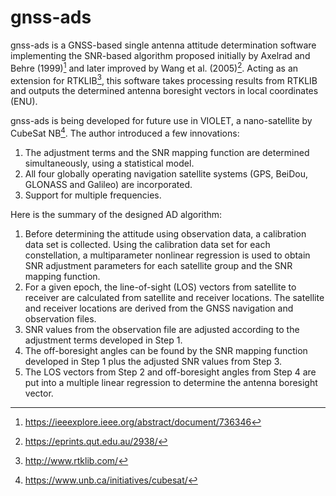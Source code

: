 # gnss-ads
gnss-ads is a GNSS-based single antenna attitude determination software implementing the SNR-based algorithm proposed initially by Axelrad and Behre (1999)[^1] and later improved by Wang et al. (2005)[^2]. Acting as an extension for RTKLIB[^3], this software takes processing results from RTKLIB and outputs the determined antenna boresight vectors in local coordinates (ENU). 

gnss-ads is being developed for future use in VIOLET, a nano-satellite by CubeSat NB[^4]. The author introduced a few innovations:
1. The adjustment terms and the SNR mapping function are determined simultaneously, using a statistical model.
2. All four globally operating navigation satellite systems (GPS, BeiDou, GLONASS and Galileo) are incorporated.
3. Support for multiple frequencies.

Here is the summary of the designed AD algorithm:
1. Before determining the attitude using observation data, a calibration data set is collected. Using the calibration data set for each constellation, a multiparameter nonlinear regression is used to obtain SNR adjustment parameters for each satellite group and the SNR mapping function.
3. For a given epoch, the line-of-sight (LOS) vectors from satellite to receiver are calculated from satellite and receiver locations. The satellite and receiver locations are derived from the GNSS navigation and observation files. 
4. SNR values from the observation file are adjusted according to the adjustment terms developed in Step 1.
5. The off-boresight angles can be found by the SNR mapping function developed in Step 1 plus the adjusted SNR values from Step 3.
6. The LOS vectors from Step 2 and off-boresight angles from Step 4 are put into a multiple linear regression to determine the antenna boresight vector.

[^1]: https://ieeexplore.ieee.org/abstract/document/736346
[^2]: https://eprints.qut.edu.au/2938/
[^3]: http://www.rtklib.com/
[^4]: https://www.unb.ca/initiatives/cubesat/
